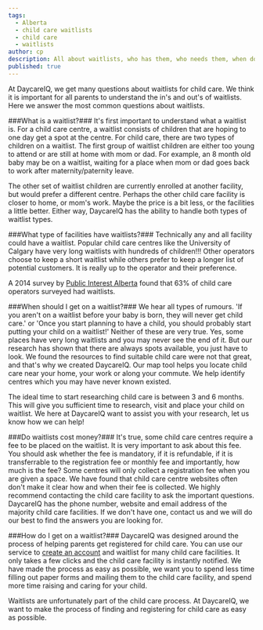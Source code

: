 ```yaml
---
tags:
  - Alberta
  - child care waitlists
  - child care
  - waitlists
author: cp
description: All about waitlists, who has them, who needs them, when do you need to get on one and does it cost money?
published: true
---
```

At DaycareIQ, we get many questions about waitlists for child care.  We think it is important for all parents to understand the in's and out's of waitlists.  Here we answer the most common questions about waitlists.

###What is a waitlist?###
It's first important to understand what a waitlist is.  For a child care centre, a waitlist consists of children that are hoping to one day get a spot at the centre.  For child care, there are two types of children on a waitlist.  The first group of waitlist children are either too young to attend or are still at home with mom or dad.  For example, an 8 month old baby may be on a waitlist, waiting for a place when mom or dad goes back to work after maternity/paternity leave.

The other set of waitlist children are currently enrolled at another facility, but would prefer a different centre. Perhaps the other child care facility is closer to home, or mom's work.  Maybe the price is a bit less, or the facilities a little better.  Either way, DaycareIQ has the ability to handle both types of waitlist types.

###What type of facilities have waitlists?###
Technically any and all facility could have a waitlist.  Popular child care centres like the University of Calgary have very long waitlists with hundreds of children!!!  Other operators choose to keep a short waitlist while others prefer to keep a longer list of potential customers.  It is really up to the operator and their preference.

A 2014 survey by [Public Interest Alberta](http://pialberta.org/sites/default/files/Documents/PIAChildcareSurvey-SummaryReport_0.pdf) found that 63% of child care operators surveyed had waitlists.

###When should I get on a waitlist?###
We hear all types of rumours.  'If you aren't on a waitlist before your baby is born, they will never get child care.' or 'Once you start planning to have a child, you should probably start putting your child on a waitlist!'  Neither of these are very true.  Yes, some places have very long waitlists and you may never see the end of it.  But our research has shown that there are always spots available, you just have to look.  We found the resources to find suitable child care were not that great, and that's why we created DaycareIQ.  Our map tool helps you locate child care near your home, your work or along your commute.  We help identify centres which you may have never known existed.

The ideal time to start researching child care is between 3 and 6 months.  This will give you sufficient time to research, visit and place your child on waitlist.  We here at DaycareIQ want to assist you with your research, let us know how we can help!

###Do waitlists cost money?###
It's true, some child care centres require a fee to be placed on the waitlist.  It is very important to ask about this fee.  You should ask whether the fee is mandatory, if it is refundable, if it is transferrable to the registration fee or monthly fee and importantly, how much is the fee?  Some centres will only collect a registration fee when you are given a space.  We have found that child care centre websites often don't make it clear how and when their fee is collected.  We highly recommend contacting the child care facility to ask the important questions.  DaycareIQ has the phone number, website and email address of the majority child care facilities.  If we don't have one, contact us and we will do our best to find the answers you are looking for.

###How do I get on a waitlist?###
DaycareIQ was designed around the process of helping parents get registered for child care.  You can use our service to [create an account](http://www.daycareiq.com/app/users/sign_up) and waitlist for many child care facilities.  It only takes a few clicks and the child care facility is instantly notified.  We have made the process as easy as possible, we want you to spend less time filling out paper forms and mailing them to the child care facility, and spend more time raising and caring for your child.

Waitlists are unfortunately part of the child care process.  At DaycareIQ, we want to make the process of finding and registering for child care as easy as possible.
